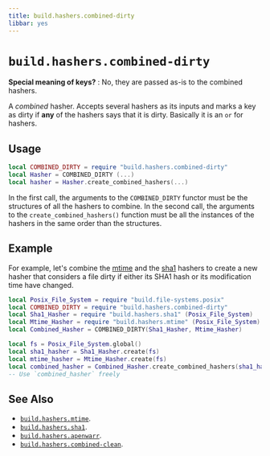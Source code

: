 ```yaml
---
title: build.hashers.combined-dirty
libbar: yes
---
```


# `build.hashers.combined-dirty` #

**Special meaning of keys?**
: No, they are passed as-is to the combined hashers.

A *combined* hasher. Accepts several hashers as its inputs and marks a key as
dirty if **any** of the hashers says that it is dirty. Basically it is an
`or` for hashers.

## Usage ##

```lua
local COMBINED_DIRTY = require "build.hashers.combined-dirty"
local Hasher = COMBINED_DIRTY (...)
local hasher = Hasher.create_combined_hashers(...)
```

In the first call, the arguments to the `COMBINED_DIRTY` functor must be the
structures of all the hashers to combine. In the second call, the arguments to
the `create_combined_hashers()` function must be all the instances of the
hashers in the same order than the structures.

## Example ##

For example, let's combine the [mtime](hashers-mtime.html) and the
[sha1](hashers-sha1.html) hashers to create a new hasher that considers a file
dirty if either its SHA1 hash or its modification time have changed.

```lua
local Posix_File_System = require "build.file-systems.posix"
local COMBINED_DIRTY = require "build.hashers.combined-dirty"
local Sha1_Hasher = require "build.hashers.sha1" (Posix_File_System)
local Mtime_Hasher = require "build.hashers.mtime" (Posix_File_System)
local Combined_Hasher = COMBINED_DIRTY(Sha1_Hasher, Mtime_Hasher)

local fs = Posix_File_System.global()
local sha1_hasher = Sha1_Hasher.create(fs)
local mtime_hasher = Mtime_Hasher.create(fs)
local combined_hasher = Combined_Hasher.create_combined_hashers(sha1_hasher, mtime_hasher)
-- Use `combined_hasher` freely
```

## See Also ##

  * [`build.hashers.mtime`](hashers-mtime.md).
  * [`build.hashers.sha1`](hashers-sha1.md).
  * [`build.hashers.apenwarr`](hashers-apenwarr.md).
  * [`build.hashers.combined-clean`](hashers-combined-clean.md).
